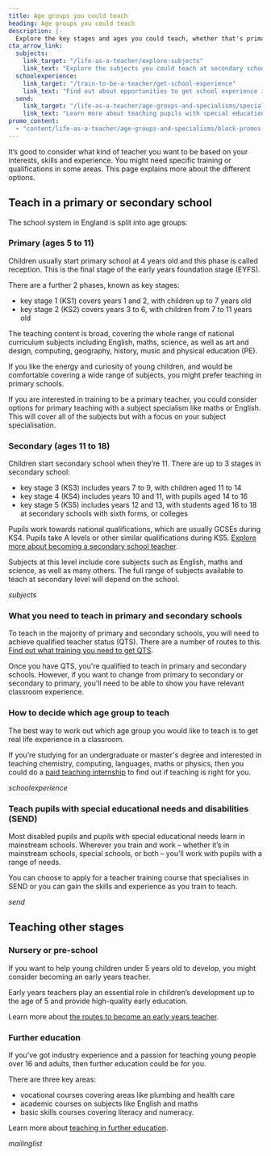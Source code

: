 ```yaml
---
title: Age groups you could teach
heading: Age groups you could teach
description: |-
  Explore the key stages and ages you could teach, whether that's primary, secondary, early years, college, or pupils with special educational needs.
cta_arrow_link:
  subjects:
    link_target: "/life-as-a-teacher/explore-subjects"
    link_text: "Explore the subjects you could teach at secondary school level"
  schoolexperience:
    link_target: "/train-to-be-a-teacher/get-school-experience"
    link_text: "Find out about opportunities to get school experience in England"
  send:
    link_target: "/life-as-a-teacher/age-groups-and-specialisms/special-educational-needs"
    link_text: "Learn more about teaching pupils with special educational needs and disabilities (SEND)"
promo_content:
  - "content/life-as-a-teacher/age-groups-and-specialisms/block-promos-age-groups"
---
```


It’s good to consider what kind of teacher you want to be based on your interests, skills and experience. You might need specific training or qualifications in some areas. This page explains more about the different options.

## Teach in a primary or secondary school

The school system in England is split into age groups:

### Primary (ages 5 to 11)
Children usually start primary school at 4 years old and this phase is called reception. This is the final stage of the early years foundation stage (EYFS).

There are a further 2 phases, known as key stages: 

* key stage 1 (KS1) covers years 1 and 2, with children up to 7 years old
* key stage 2 (KS2) covers years 3 to 6, with children from 7 to 11 years old

The teaching content is broad, covering the whole range of national curriculum subjects including English, maths, science, as well as art and design, computing, geography, history, music and physical education (PE).

If you like the energy and curiosity of young children, and would be comfortable covering a wide range of subjects, you might prefer teaching in primary schools. 

If you are interested in training to be a primary teacher, you could consider options for primary teaching with a subject specialism like maths or English. This will cover all of the subjects but with a focus on your subject specialisation.

### Secondary (ages 11 to 18)
Children start secondary school when they’re 11. There are up to 3 stages in secondary school: 

* key stage 3 (KS3) includes years 7 to 9, with children aged 11 to 14  
* key stage 4 (KS4) includes years 10 and 11, with pupils aged 14 to 16
* key stage 5 (KS5) includes years 12 and 13, with students aged 16 to 18 at secondary schools with sixth forms, or colleges

Pupils work towards national qualifications, which are usually GCSEs during KS4. Pupils take A levels or other similar qualifications during KS5. 
[Explore more about becoming a secondary school teacher](/life-as-a-teacher/age-groups-and-specialisms/secondary). 

Subjects at this level include core subjects such as English, maths and science, as well as many others. The full range of subjects available to teach at secondary level will depend on the school.

$subjects$

### What you need to teach in primary and secondary schools

To teach in the majority of primary and secondary schools, you will need to achieve qualified teacher status (QTS). There are a number of routes to this. [Find out what training you need to get QTS](/train-to-be-a-teacher).

Once you have QTS, you're qualified to teach in primary and secondary schools. However, if you want to change from primary to secondary or secondary to primary, you'll need to be able to show you have relevant classroom experience.

### How to decide which age group to teach

The best way to work out which age group you would like to teach is to get real life experience in a classroom. 

If you’re studying for an undergraduate or master's degree and interested in teaching chemistry, computing, languages, maths or physics, then you could do a [paid teaching internship](/train-to-be-a-teacher/teaching-internships) to find out if teaching is right for you.

$schoolexperience$

### Teach pupils with special educational needs and disabilities (SEND)

Most disabled pupils and pupils with special educational needs learn in mainstream schools. Wherever you train and work – whether it’s in mainstream schools, special schools, or both – you’ll work with pupils with a range of needs.

You can choose to apply for a teacher training course that specialises in SEND or you can gain the skills and experience as you train to teach.

$send$

## Teaching other stages

### Nursery or pre-school

If you want to help young children under 5 years old to develop, you might consider becoming an early years teacher.

Early years teachers play an essential role in children’s development up to the age of 5 and provide high-quality early education.

Learn more about [the routes to become an early years teacher](/life-as-a-teacher/age-groups-and-specialisms/early-years-teachers).

### Further education

If you’ve got industry experience and a passion for teaching young people over 16 and adults, then further education could be for you. 

There are three key areas: 

* vocational courses covering areas like plumbing and health care
* academic courses on subjects like English and maths
* basic skills courses covering literacy and numeracy. 

Learn more about [teaching in further education](/life-as-a-teacher/age-groups-and-specialisms/further-education-teachers).

$mailinglist$
